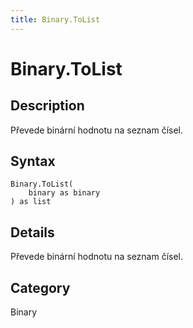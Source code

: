 ```yaml
---
title: Binary.ToList
---
```


# Binary.ToList


## Description

Převede binární hodnotu na seznam čísel.


## Syntax

```powerquery
Binary.ToList(
    binary as binary
) as list
```


## Details

Převede binární hodnotu na seznam čísel.



## Category
Binary
